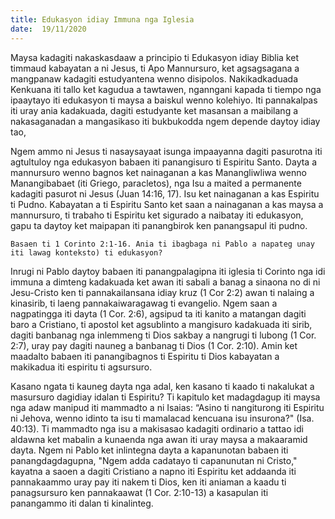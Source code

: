```yaml
---
title: Edukasyon idiay Immuna nga Iglesia
date:  19/11/2020
---
```


Maysa kadagiti nakaskasdaaw a principio ti Edukasyon idiay Biblia ket timmaud kabayatan a ni Jesus, ti Apo Mannursuro, ket agsagsagana a mangpanaw kadagiti estudyantena wenno disipolos. Nakikadkaduada Kenkuana iti tallo ket kagudua a tawtawen, nganngani kapada ti tiempo nga ipaaytayo iti edukasyon ti maysa a baiskul wenno kolehiyo. Iti pannakalpas iti uray ania kadakuada, dagiti estudyante ket masansan a maibilang a nakasaganadan a mangasikaso iti bukbukodda ngem depende daytoy idiay tao,

Ngem ammo ni Jesus ti nasaysayaat isunga impaayanna dagiti pasurotna iti agtultuloy nga edukasyon babaen iti panangisuro ti Espiritu Santo. Dayta a mannursuro wenno bagnos ket nainaganan a kas Manangliwliwa wenno Manangibabaet (iti Griego, paracletos), nga Isu a maited a permanente kadagiti pasurot ni Jesus (Juan 14:16, 17). Isu ket nainaganan a kas Espiritu ti Pudno. Kabayatan a ti Espiritu Santo ket saan a nainaganan a kas maysa a mannursuro, ti trabaho ti Espiritu ket sigurado a naibatay iti edukasyon, gapu ta daytoy ket maipapan iti panangbirok ken panangsapul iti pudno.

`Basaen ti 1 Corinto 2:1-16. Ania ti ibagbaga ni Pablo a napateg unay iti lawag konteksto) ti edukasyon?`

Inrugi ni Pablo daytoy babaen iti panangpalagipna iti iglesia ti Corinto nga idi immuna a dimteng kadakuada ket awan iti sabali a banag a sinaona no di ni Jesu-Cristo ken ti pannakailansana idiay kruz (1 Cor 2:2) awan ti nalaing a kinasirib, ti laeng pannakaiwaragawag ti evangelio. Ngem saan a nagpatingga iti dayta (1 Cor. 2:6), agsipud ta iti kanito a matangan dagiti baro a Cristiano, ti apostol ket agsublinto a mangisuro kadakuada iti sirib, dagiti banbanag nga inlemmeng ti Dios sakbay a nangrugi ti lubong (1 Cor. 2:7), uray pay dagiti nauneg a banbanag ti Dios (1 Cor. 2:10). Amin ket maadalto babaen iti panangibagnos ti Espiritu ti Dios kabayatan a makikadua iti espiritu ti agsursuro.

Kasano ngata ti kauneg dayta nga adal, ken kasano ti kaado ti nakalukat a masursuro dagidiay idalan ti Espiritu? Ti kapitulo ket madagdagup iti maysa nga adaw manipud iti mammadto a ni Isaias: “Asino ti nangiturong iti Espiritu ni Jehova, wenno idinto ta isu ti mamalacad kencuana isu insurona?" (Isa. 40:13). Ti mammadto nga isu a makisasao kadagiti ordinario a tattao idi aldawna ket mabalin a kunaenda nga awan iti uray maysa a makaaramid dayta. Ngem ni Pablo ket inlintegna dayta a kapanunotan babaen iti panangdagdagupna, "Ngem adda cadatayo ti capanunutan ni Cristo," kayatna a saoen a dagiti Cristiano a napno iti Espiritu ket addaanda iti pannakaammo uray pay iti nakem ti Dios, ken iti aniaman a kaadu ti panagsursuro ken pannakaawat (1 Cor. 2:10-13) a kasapulan iti panangammo iti dalan ti kinalinteg.